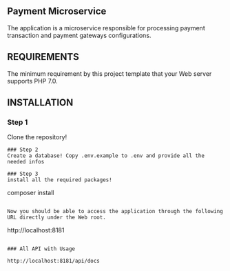 ## Payment Microservice

The application is a microservice responsible for processing payment transaction and payment gateways configurations.

REQUIREMENTS
------------

The minimum requirement by this project template that your Web server supports PHP 7.0.


INSTALLATION
------------

### Step 1
Clone the repository!
~~~
### Step 2
Create a database! Copy .env.example to .env and provide all the needed infos

### Step 3
install all the required packages!
~~~
composer install
~~~

Now you should be able to access the application through the following URL directly under the Web root.
~~~
http://localhost:8181
~~~

### All API with Usage

http://localhost:8181/api/docs